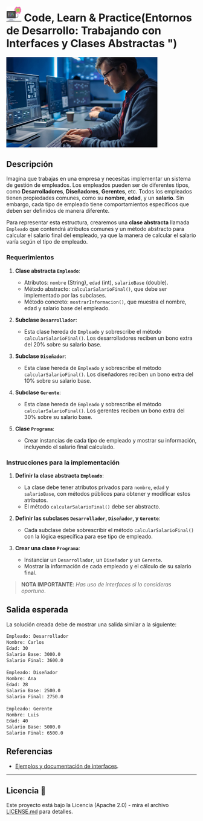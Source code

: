 # <img src=../../../../../images/computer.png width="40"> Code, Learn & Practice(Entornos de Desarrollo: Trabajando con Interfaces y Clases Abstractas ")

<img src=images/empleado.png width="400">

## Descripción

Imagina que trabajas en una empresa y necesitas implementar un sistema de gestión de empleados. Los empleados pueden ser de diferentes tipos, como **Desarrolladores**, **Diseñadores**, **Gerentes**, etc. Todos los empleados tienen propiedades comunes, como su **nombre**, **edad**, y un **salario**. Sin embargo, cada tipo de empleado tiene comportamientos específicos que deben ser definidos de manera diferente.

Para representar esta estructura, crearemos una **clase abstracta** llamada `Empleado` que contendrá atributos comunes y un método abstracto para calcular el salario final del empleado, ya que la manera de calcular el salario varía según el tipo de empleado.

### Requerimientos

1. **Clase abstracta `Empleado`**:
   - Atributos: `nombre` (String), `edad` (int), `salarioBase` (double).
   - Método abstracto: `calcularSalarioFinal()`, que debe ser implementado por las subclases.
   - Método concreto: `mostrarInformacion()`, que muestra el nombre, edad y salario base del empleado.

2. **Subclase `Desarrollador`**:
   - Esta clase hereda de `Empleado` y sobrescribe el método `calcularSalarioFinal()`. Los desarrolladores reciben un bono extra del 20% sobre su salario base.

3. **Subclase `Diseñador`**:
   - Esta clase hereda de `Empleado` y sobrescribe el método `calcularSalarioFinal()`. Los diseñadores reciben un bono extra del 10% sobre su salario base.

4. **Subclase `Gerente`**:
   - Esta clase hereda de `Empleado` y sobrescribe el método `calcularSalarioFinal()`. Los gerentes reciben un bono extra del 30% sobre su salario base.

5. **Clase `Programa`**:
   - Crear instancias de cada tipo de empleado y mostrar su información, incluyendo el salario final calculado.

### Instrucciones para la implementación

1. **Definir la clase abstracta `Empleado`**:
   - La clase debe tener atributos privados para `nombre`, `edad` y `salarioBase`, con métodos públicos para obtener y modificar estos atributos.
   - El método `calcularSalarioFinal()` debe ser abstracto.

2. **Definir las subclases `Desarrollador`, `Diseñador`, y `Gerente`**:
   - Cada subclase debe sobrescribir el método `calcularSalarioFinal()` con la lógica específica para ese tipo de empleado.

3. **Crear una clase `Programa`**:
   - Instanciar un `Desarrollador`, un `Diseñador` y un `Gerente`.
   - Mostrar la información de cada empleado y el cálculo de su salario final.

> **NOTA IMPORTANTE**: _Has uso de interfaces si lo consideras oportuno_.

## Salida esperada

La solución creada debe de mostrar una salida similar a la siguiente:

```console
Empleado: Desarrollador
Nombre: Carlos
Edad: 30
Salario Base: 3000.0
Salario Final: 3600.0

Empleado: Diseñador
Nombre: Ana
Edad: 28
Salario Base: 2500.0
Salario Final: 2750.0

Empleado: Gerente
Nombre: Luis
Edad: 40
Salario Base: 5000.0
Salario Final: 6500.0
```

## Referencias

- [Ejemplos y documentación de interfaces](https://github.com/jpexposito/code-learn/blob/main/primero/pro/unidades/comun/INTERFACES.md).

---

## Licencia 📄

Este proyecto está bajo la Licencia (Apache 2.0) - mira el archivo [LICENSE.md]([../../../LICENSE.md](https://github.com/jpexposito/code-learn-practice/blob/main/LICENSE)) para detalles.
